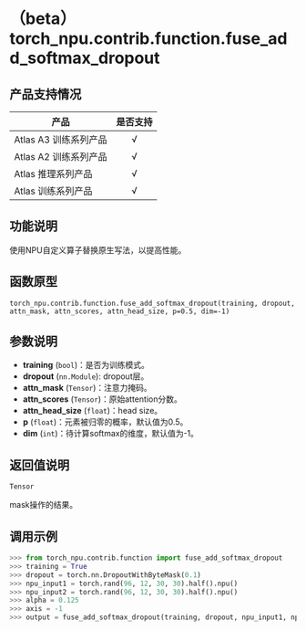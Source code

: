 # （beta）torch_npu.contrib.function.fuse_add_softmax_dropout

## 产品支持情况

| 产品                                                         | 是否支持 |
| ------------------------------------------------------------ | :------: |
|<term>Atlas A3 训练系列产品</term>            |    √     |
|<term>Atlas A2 训练系列产品</term>  | √   |
|<term>Atlas 推理系列产品</term>                                       |    √     |
|<term>Atlas 训练系列产品</term>                                       |    √     |

## 功能说明

使用NPU自定义算子替换原生写法，以提高性能。

## 函数原型

```
torch_npu.contrib.function.fuse_add_softmax_dropout(training, dropout, attn_mask, attn_scores, attn_head_size, p=0.5, dim=-1)
```

## 参数说明

- **training** (`bool`)：是否为训练模式。
- **dropout** (`nn.Module`): dropout层。
- **attn_mask** (`Tensor`)：注意力掩码。
- **attn_scores** (`Tensor`)：原始attention分数。
- **attn_head_size** (`float`)：head size。
- **p** (`float`)：元素被归零的概率，默认值为0.5。
- **dim** (`int`)：待计算softmax的维度，默认值为-1。

## 返回值说明
`Tensor`

mask操作的结果。

## 调用示例

```python
>>> from torch_npu.contrib.function import fuse_add_softmax_dropout
>>> training = True
>>> dropout = torch.nn.DropoutWithByteMask(0.1)
>>> npu_input1 = torch.rand(96, 12, 30, 30).half().npu()
>>> npu_input2 = torch.rand(96, 12, 30, 30).half().npu()
>>> alpha = 0.125
>>> axis = -1
>>> output = fuse_add_softmax_dropout(training, dropout, npu_input1, npu_input2, alpha, p=axis)
```

